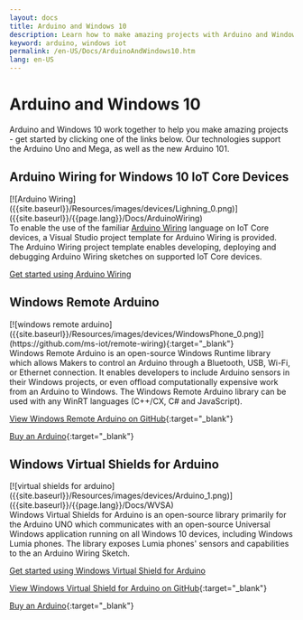 ```yaml
---
layout: docs
title: Arduino and Windows 10
description: Learn how to make amazing projects with Arduino and Windows 10.
keyword: arduino, windows iot
permalink: /en-US/Docs/ArduinoAndWindows10.htm
lang: en-US
---
```


# Arduino and Windows 10
Arduino and Windows 10 work together to help you make amazing projects - get started by clicking one of the links below. Our technologies support the Arduino Uno and Mega, as well as the new Arduino 101.

## Arduino Wiring for Windows 10 IoT Core Devices

<div class="row">
<div class="col-md-12 col-xs-24" markdown="1">
[![Arduino Wiring]({{site.baseurl}}/Resources/images/devices/Lighning_0.png)]({{site.baseurl}}/{{page.lang}}/Docs/ArduinoWiring)
</div>
<div class="col-md-12 col-xs-24" markdown="1">
To enable the use of the familiar <a href="https://www.arduino.cc/en/Reference/HomePage" target="_blank">Arduino Wiring</a> language on IoT Core devices, a Visual Studio project template for Arduino Wiring is provided.<br/>The Arduino Wiring project template enables developing, deploying and debugging Arduino Wiring sketches on supported IoT Core devices.
	
[Get started using Arduino Wiring]({{site.baseurl}}/{{page.lang}}/Docs/ArduinoWiring)   
</div>
</div>

## Windows Remote Arduino

<div class="row">
<div class="col-md-12 col-xs-24" markdown="1">
[![windows remote arduino]({{site.baseurl}}/Resources/images/devices/WindowsPhone_0.png)](https://github.com/ms-iot/remote-wiring){:target="_blank"}
</div>
<div class="col-md-12 col-xs-24" markdown="1">
Windows Remote Arduino is an open-source Windows Runtime library which allows Makers to control an Arduino through a Bluetooth, USB, Wi-Fi, or Ethernet connection. It enables developers to include Arduino sensors in their Windows projects, or even offload computationally expensive work from an Arduino to Windows. The Windows Remote Arduino library can be used with any WinRT languages (C++/CX, C# and JavaScript).

[View Windows Remote Arduino on GitHub](https://github.com/ms-iot/remote-wiring){:target="_blank"}

[Buy an Arduino](http://store-usa.arduino.cc/){:target="_blank"}
</div>
</div>

## Windows Virtual Shields for Arduino

<div class="row">
<div class="col-md-12 col-xs-24" markdown="1">
[![virtual shields for arduino]({{site.baseurl}}/Resources/images/devices/Arduino_1.png)]({{site.baseurl}}/{{page.lang}}/Docs/WVSA)
</div>
<div class="col-md-12 col-xs-24" markdown="1">
Windows Virtual Shields for Arduino is an open-source library primarily for the Arduino UNO which communicates with an open-source Universal Windows application running on all Windows 10 devices, including Windows Lumia phones. The library exposes Lumia phones' sensors and capabilities to the an Arduino Wiring Sketch.

[Get started using Windows Virtual Shield for Arduino]({{site.baseurl}}/{{page.lang}}/Docs/WVSA)

[View Windows Virtual Shield for Arduino on GitHub](https://github.com/ms-iot/virtual-shields-arduino){:target="_blank"}

[Buy an Arduino](http://store-usa.arduino.cc/){:target="_blank"}
</div>
</div>
